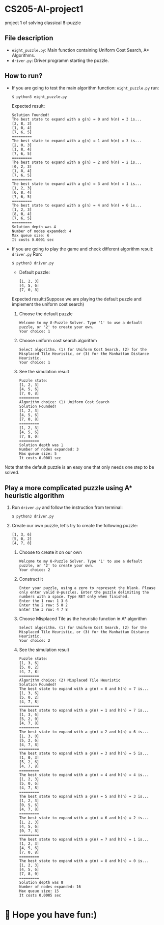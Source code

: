 # CS205-AI-project1
project 1 of solving classical 8-puzzle

## File description
* `eight_puzzle.py`: Main function containing Uniform Cost Search, A* Algorithms.
* `driver.py`: Driver programm starting the puzzle.

## How to run?
* If you are going to test the main algorithm function: `eight_puzzle.py`
run:
    ```bash
    $ python3 eight_puzzle.py
    ```
    Expected result:
    ```
    Solution Founded!
    The best state to expand with a g(n) = 0 and h(n) = 3 is...
    [2, 8, 3]
    [1, 0, 4]
    [7, 6, 5]
    =========
    The best state to expand with a g(n) = 1 and h(n) = 3 is...
    [2, 0, 3]
    [1, 8, 4]
    [7, 6, 5]
    =========
    The best state to expand with a g(n) = 2 and h(n) = 2 is...
    [0, 2, 3]
    [1, 8, 4]
    [7, 6, 5]
    =========
    The best state to expand with a g(n) = 3 and h(n) = 1 is...
    [1, 2, 3]
    [0, 8, 4]
    [7, 6, 5]
    =========
    The best state to expand with a g(n) = 4 and h(n) = 0 is...
    [1, 2, 3]
    [8, 0, 4]
    [7, 6, 5]
    =========
    Solution depth was 4
    Number of nodes expanded: 4
    Max queue size: 6
    It costs 0.0001 sec
    ```

* If you are going to play the game and check different algorithm result: `driver.py`
Run:
    ```
    $ python3 driver.py
    ```
    - Default puzzle:
        ```
        [1, 2, 3]
        [4, 5, 6]
        [7, 0, 8]
        ```

    Expected result:(Suppose we are playing the default puzzle and implement the uniform cost search)

    1. Choose the default puzzle
        ```
        Welcome to my 8-Puzzle Solver. Type '1' to use a default puzzle, or '2' to create your own.
        Your choice: 1
        ```

    2. Choose uniform cost search algorithm
        ```
        Select algorithm. (1) for Uniform Cost Search, (2) for the Misplaced Tile Heuristic, or (3) for the Manhattan Distance Heuristic.
        Your choice: 1
        ```

    3. See the simulation result
        ```
        Puzzle state:
        [1, 2, 3]
        [4, 5, 6]
        [7, 0, 8]
        =========
        Algorithm choice: (1) Uniform Cost Search
        Solution Founded!
        [1, 2, 3]
        [4, 5, 6]
        [7, 0, 8]
        =========
        [1, 2, 3]
        [4, 5, 6]
        [7, 8, 0]
        =========
        Solution depth was 1
        Number of nodes expanded: 3
        Max queue size: 5
        It costs 0.0001 sec
        ```

Note that the default puzzle is an easy one that only needs one step to be solved.

## Play a more complicated puzzle using A* heuristic algorithm
1. Run `driver.py` and follow the instruction from terminal:
    ```
    $ python3 driver.py
    ```

2. Create our own puzzle, let's try to create the following puzzle:
    ```
    [1, 3, 6]
    [5, 0, 2]
    [4, 7, 8]
    ```

    1. Choose to create it on our own
        ```
        Welcome to my 8-Puzzle Solver. Type '1' to use a default puzzle, or '2' to create your own.
        Your choice: 2
        ```
    2. Construct it
        ```
        Enter your puzzle, using a zero to represent the blank. Please only enter valid 8-puzzles. Enter the puzzle delimiting the numbers with a space. Type RET only when finished.
        Enter the 1 row: 1 3 6
        Enter the 2 row: 5 0 2
        Enter the 3 row: 4 7 8
        ```
    3. Choose Misplaced Tile as the heuristic function in A* algorithm
        ```
        Select algorithm. (1) for Uniform Cost Search, (2) for the Misplaced Tile Heuristic, or (3) for the Manhattan Distance Heuristic.
        Your choice: 2
        ```

    4. See the simulation result
        ```
        Puzzle state:
        [1, 3, 6]
        [5, 0, 2]
        [4, 7, 8]
        =========
        Algorithm choice: (2) Misplaced Tile Heuristic
        Solution Founded!
        The best state to expand with a g(n) = 0 and h(n) = 7 is...
        [1, 3, 6]
        [5, 0, 2]
        [4, 7, 8]
        =========
        The best state to expand with a g(n) = 1 and h(n) = 7 is...
        [1, 3, 6]
        [5, 2, 0]
        [4, 7, 8]
        =========
        The best state to expand with a g(n) = 2 and h(n) = 6 is...
        [1, 3, 0]
        [5, 2, 6]
        [4, 7, 8]
        =========
        The best state to expand with a g(n) = 3 and h(n) = 5 is...
        [1, 0, 3]
        [5, 2, 6]
        [4, 7, 8]
        =========
        The best state to expand with a g(n) = 4 and h(n) = 4 is...
        [1, 2, 3]
        [5, 0, 6]
        [4, 7, 8]
        =========
        The best state to expand with a g(n) = 5 and h(n) = 3 is...
        [1, 2, 3]
        [0, 5, 6]
        [4, 7, 8]
        =========
        The best state to expand with a g(n) = 6 and h(n) = 2 is...
        [1, 2, 3]
        [4, 5, 6]
        [0, 7, 8]
        =========
        The best state to expand with a g(n) = 7 and h(n) = 1 is...
        [1, 2, 3]
        [4, 5, 6]
        [7, 0, 8]
        =========
        The best state to expand with a g(n) = 8 and h(n) = 0 is...
        [1, 2, 3]
        [4, 5, 6]
        [7, 8, 0]
        =========
        Solution depth was 8
        Number of nodes expanded: 16
        Max queue size: 15
        It costs 0.0005 sec
        ```

# 🥳 Hope you have fun:)